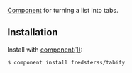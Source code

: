 [Component](https://github.com/component/component) for turning a list into tabs.

## Installation

Install with [component(1)](http://component.io):

```
$ component install fredsterss/tabify
```
